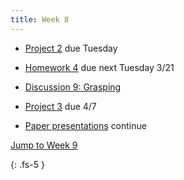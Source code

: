 ```yaml
---
title: Week 8
---
```


- [Project 2](https://ucb-ee106.github.io/106b-sp23site/assets/proj/proj2.pdf) due Tuesday

- [Homework 4](https://ucb-ee106.github.io/106b-sp23site/assets/hw/Homework_4__Vision_and_Estimation.pdf) due next Tuesday 3/21

- [Discussion 9: Grasping](https://ucb-ee106.github.io/106b-sp23site/assets/disc/Discussion_9_Grasping.pdf)

- [Project 3](https://ucb-ee106.github.io/106b-sp23site/assets/proj/proj3.pdf) due 4/7

- [Paper presentations](https://docs.google.com/spreadsheets/d/1R_x_skHDTk3o6-p1RcqvzdAZNXh3GBEzwrG-fD-mpQ0/edit#gid=490407880) continue

<a href="#Week9">Jump to Week 9 </a>

{: .fs-5 }
